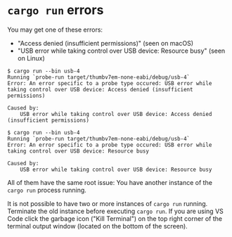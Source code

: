 # `cargo run` errors

You may get one of these errors:

- "Access denied (insufficient permissions)" (seen on macOS)
- "USB error while taking control over USB device: Resource busy" (seen on Linux)

``` console
$ cargo run --bin usb-4
Running `probe-run target/thumbv7em-none-eabi/debug/usb-4`
Error: An error specific to a probe type occured: USB error while taking control over USB device: Access denied (insufficient permissions)

Caused by:
    USB error while taking control over USB device: Access denied (insufficient permissions)
```

``` console
$ cargo run --bin usb-4
Running `probe-run target/thumbv7em-none-eabi/debug/usb-4`
Error: An error specific to a probe type occured: USB error while taking control over USB device: Resource busy

Caused by:
    USB error while taking control over USB device: Resource busy
```

All of them have the same root issue: You have another instance of the `cargo run` process running.

It is not possible to have two or more instances of `cargo run` running. Terminate the old instance before executing `cargo run`. If you are using VS Code click the garbage icon ("Kill Terminal") on the top right corner of the terminal output window (located on the bottom of the screen).

